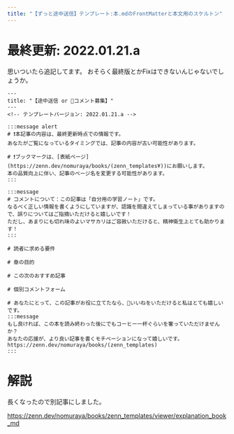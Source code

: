 ```yaml
---
title: "【ずっと途中送信】テンプレート:本.mdのFrontMatterと本文用のスケルトン"
---
```

# 最終更新: 2022.01.21.a
思いついたら追記してます。
おそらく最終版とかFixはできないんじゃないでしょうか。

```
---
title: "【途中送信 or 🔰コメント募集】"
---
<!-- テンプレートバージョン: 2022.01.21.a -->

:::message alert
# ❗本記事の内容は、最終更新時点での情報です。
あなたがご覧になっているタイミングでは、記事の内容が古い可能性があります。

# ❗ブックマークは、[表紙ページ](https://zenn.dev/nomuraya/books/(zenn_templates¥))にお願いします。
本の品質向上に伴い、記事のページ名を変更する可能性があります。
:::

:::message
# コメントについて：この記事は「自分用の学習ノート」です。
なるべく正しい情報を書くようにしていますが、認識を間違えてしまっている事がありますので、誤りについてはご指摘いただけると嬉しいです！
ただし、あまりにも切れ味のよいマサカリはご容赦いただけると、精神衛生上とても助かります！
:::

# 読者に求める要件

# 章の目的

# この次のおすすめ記事

# 個別コメントフォーム

# あなたにとって、この記事がお役に立てたなら、💓いいねをいただけると私はとても嬉しいです。
:::message
もし良ければ、この本を読み終わった後にでもコーヒー一杯ぐらいを奢っていただけませんか？
あなたの応援が、より良い記事を書くモチベーションになって嬉しいです。
https://zenn.dev/nomuraya/books/(zenn_templates)
:::

```

# 解説
長くなったので別記事にしました。

https://zenn.dev/nomuraya/books/zenn_templates/viewer/explanation_book_md
